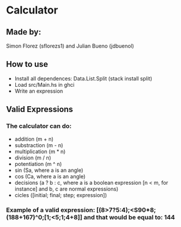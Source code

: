 # Calculator
## Made by:
Simon Florez (sflorezs1) and Julian Bueno (jdbuenol)
## How to use
- Install all dependences: Data.List.Split (stack install split)
- Load src/Main.hs in ghci
- Write an expression
## Valid Expressions
### The calculator can do:
- addition (m + n)
- substraction (m - n)
- multiplication (m * n)
- division (m / n)
- potentiation (m ^ n)
- sin (Sa, where a is an angle)
- cos (Ca, where a is an angle)
- decisions (a ? b : c, where a is a boolean expression [n < m, for instance] and b, c are normal expressions)
- cicles ([initial; final; step; expression])
### Example of a valid expression: [(8>7?5:4);<S90*8;(188+167)^0;[1;<5;1;4+8]] and that would be equal to: 144
